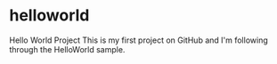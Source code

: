 # helloworld
Hello World Project
This is my first project on GitHub and I'm following through the HelloWorld sample.
